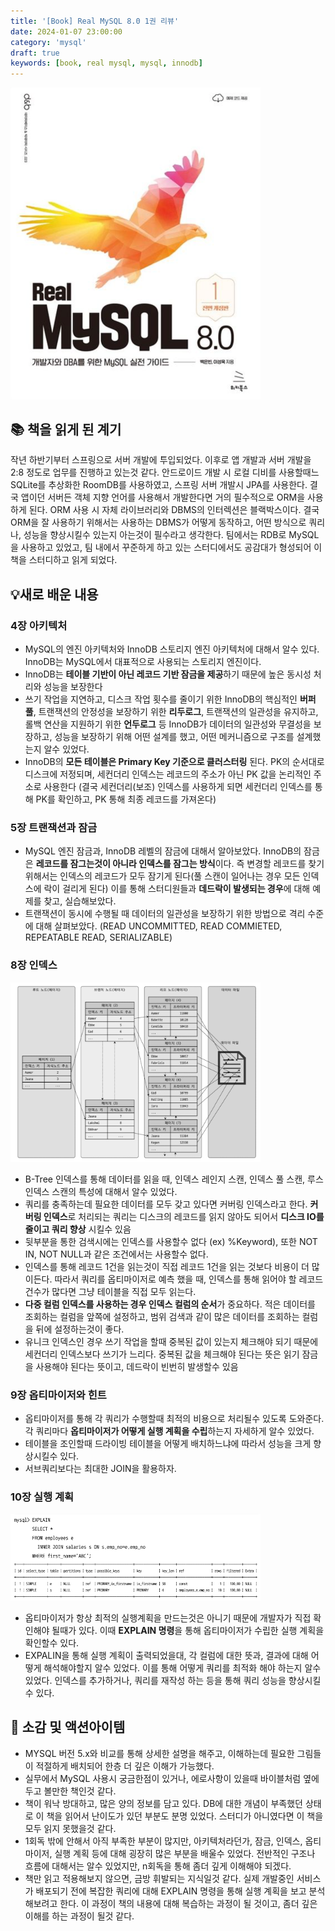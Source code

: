 ```yaml
---
title: '[Book] Real MySQL 8.0 1권 리뷰'
date: 2024-01-07 23:00:00
category: 'mysql'
draft: true
keywords: [book, real mysql, mysql, innodb]
---
```


<img src="../../assets/realmysql/realmysql_1.png" width=400>

## 📚 책을 읽게 된 계기

작년 하반기부터 스프링으로 서버 개발에 투입되었다. 이후로 앱 개발과 서버 개발을 2:8 정도로 업무를 진행하고 있는것 같다. 
안드로이드 개발 시 로컬 디비를 사용할때느 SQLite를 추상화한 RoomDB를 사용하였고, 스프링 서버 개발시 JPA를 사용한다. 
결국 앱이던 서버든 객체 지향 언어를 사용해서 개발한다면 거의 필수적으로 ORM을 사용하게 된다. ORM 사용 시 자체 라이브러리와 DBMS의 인터렉션은 블랙박스이다. 
결국 ORM을 잘 사용하기 위해서는 사용하는 DBMS가 어떻게 동작하고, 어떤 방식으로 쿼리나, 성능을 향상시킬수 있는지 아는것이 필수라고 생각한다. 
팀에서는 RDB로 MySQL을 사용하고 있었고, 팀 내에서 꾸준하게 하고 있는 스터디에서도 공감대가 형성되어 이 책을 스터디하고 읽게 되었다.

## 💡새로 배운 내용

### 4장 아키텍처
- MySQL의 엔진 아키텍처와 InnoDB 스토리지 엔진 아키텍처에 대해서 알수 있다. InnoDB는 MySQL에서 대표적으로 사용되는 스토리지 엔진이다.
- InnoDB는 **테이블 기반이 아닌 레코드 기반 잠금을 제공**하기 때문에 높은 동시성 처리와 성능을 보장한다
- 쓰기 작업을 지연하고, 디스크 작업 횟수를 줄이기 위한 InnoDB의 핵심적인 **버퍼 풀**, 트랜잭션의 안정성을 보장하기 위한 **리두로그**, 트랜잭션의 일관성을 유지하고, 롤백 연산을 지원하기 위한 **언두로그** 등 InnoDB가 데이터의 일관성와 무결성을 보장하고, 성능을 보장하기 위해 어떤 설계를 했고, 어떤 메커니즘으로 구조를 설계했는지 알수 있었다.
- InnoDB의 **모든 테이블은 Primary Key 기준으로 클러스터링** 된다. PK의 순서대로 디스크에 저정되며, 세컨더리 인덱스는 레코드의 주소가 아닌 PK 값을 논리적인 주소로 사용한다 (결국 세컨더리(보조) 인덱스를 사용하게 되면 세컨더리 인덱스를 통해 PK를 확인하고, PK 통해 최종 레코드를 가져온다)

### 5장 트랜잭션과 잠금
- MySQL 엔진 잠금과, InnoDB 레벨의 잠금에 대해서 알아보았다. InnoDB의 잠금은 **레코드를 잠그는것이 아니라 인덱스를 잠그는 방식**이다. 즉 변경할 레코드를 찾기 위해서는 인덱스의 레코드가 모두 잠기게 된다(풀 스캔이 일어나는 경우 모든 인덱스에 락이 걸리게 된다) 이를 통해 스터디원들과 **데드락이 발생되는 경우**에 대해 예제를 찾고, 실습해보았다.
- 트랜잭션이 동시에 수행될 때 데이터의 일관성을 보장하기 위한 방법으로 격리 수준에 대해 살펴보았다. (READ UNCOMMITTED, READ COMMIETED, REPEATABLE READ, SERIALIZABLE)

### 8장 인덱스
<img src="../../assets/realmysql/realmysql_3.png" width=400>

- B-Tree 인덱스를 통해 데이터를 읽을 때, 인덱스 레인지 스캔, 인덱스 풀 스캔, 루스 인덱스 스캔의 특성에 대해서 알수 있었다.
- 쿼리를 충족하는데 필요한 데이터를 모두 갖고 있다면 커버링 인덱스라고 한다. **커버링 인덱스**로 처리되는 쿼리는 디스크의 레코드를 읽지 않아도 되어서 **디스크 IO를 줄이고 쿼리 향상** 시킬수 있음
- 뒷부분을 통한 검색시에는 인덱스를 사용할수 없다 (ex) %Keyword), 또한 NOT IN, NOT NULL과 같은 조건에서는 사용할수 없다.
- 인덱스를 통해 레코드 1건을 읽는것이 직접 레코드 1건을 읽는 것보다 비용이 더 많이든다. 따라서 쿼리를 옵티마이저로 예측 했을 때, 인덱스를 통해 읽어야 할 레코드 건수가 많다면 그냥 테이블을 직접 모두 읽는다.
- **다중 컬럼 인덱스를 사용하는 경우 인덱스 컬럼의 순서**가 중요하다. 적은 데이터를 조회하는 컬럼을 앞쪽에 설정하고, 범위 검색과 같이 많은 데이터를 조회하는 컬럼을 뒤에 설정하는것이 좋다.
- 유니크 인덱스인 경우 쓰기 작업을 할때 중복된 값이 있는지 체크해야 되기 때문에 세컨더리 인덱스보다 쓰기가 느리다. 중복된 값을 체크해야 된다는 뜻은 읽기 잠금을 사용해야 된다는 뜻이고, 데드락이 빈번히 발생할수 있음

### 9장 옵티마이저와 힌트
- 옵티마이저를 통해 각 쿼리가 수행할때 최적의 비용으로 처리될수 있도록 도와준다. 각 쿼리마다 **옵티마이저가 어떻게 실행 계획을 수립**하는지 자세하게 알수 있었다.
- 테이블을 조인할때 드라이빙 테이블을 어떻게 배치하느냐에 따라서 성능을 크게 향상시킬수 있다.
- 서브쿼리보다는 최대한 JOIN을 활용하자.

### 10장 실행 계획
<img src="../../assets/realmysql/realmysql_2.png" width=400>

- 옵티마이저가 항상 최적의 실행계획을 만드는것은 아니기 때문에 개발자가 직접 확인해야 될때가 있다. 이때 **EXPLAIN 명령**을 통해 옵티마이저가 수립한 실행 계획을 확인할수 있다.
- EXPALIN을 통해 실행 계획이 출력되었을대, 각 컬럼에 대한 뜻과, 결과에 대해 어떻게 해석해야할지 알수 있었다. 이를 통해 어떻게 쿼리를 최적화 해야 하는지 알수 있었다. 인덱스를 추가하거나, 쿼리를 재작성 하는 등을 통해 쿼리 성능을 향상시킬수 있다.

## 🚀 소감 및 액션아이템
- MYSQL 버전 5.x와 비교를 통해 상세한 설명을 해주고, 이해하는데 필요한 그림들이 적절하게 배치되어 한층 더 깊은 이해가 가능했다.
- 실무에서 MySQL 사용시 궁금한점이 있거나, 에로사항이 있을때 바이블처럼 옆에 두고 볼만한 책인것 같다.
- 책이 워낙 방대하고, 많은 양의 정보를 담고 있다. DB에 대한 개념이 부족했던 상태로 이 책을 읽어서 난이도가 있던 부분도 분명 있었다. 스터디가 아니였다면 이 책을 모두 읽지 못했을것 같다.
- 1회독 밖에 안해서 아직 부족한 부분이 많지만, 아키텍처라던가, 잠금, 인덱스, 옵티마이저, 실행 계획 등에 대해 굉장히 많은 부분을 배울수 있었다. 전반적인 구조나 흐름에 대해서는 알수 있었지만, n회독을 통해 좀더 깊게 이해해야 되겠다.
- 책만 읽고 적용해보지 않으면, 금방 휘발되는 지식일것 같다. 실제 개발중인 서비스가 배포되기 전에 복잡한 쿼리에 대해 EXPLAIN 명령을 통해 실행 계획을 보고 분석해보려고 한다. 이 과정이 책의 내용에 대해 복습하는 과정이 될 것이고, 좀더 깊은 이해를 하는 과정이 될것 같다.
